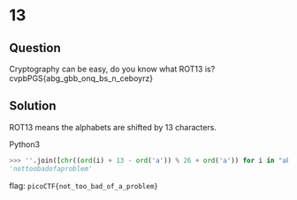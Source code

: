 # 13


## Question
Cryptography can be easy, do you know what ROT13 is? cvpbPGS{abg_gbb_onq_bs_n_ceboyrz}


## Solution
ROT13 means the alphabets are shifted by 13 characters.

Python3
```python
>>> ''.join([chr((ord(i) + 13 - ord('a')) % 26 + ord('a')) for i in "abggbbonqbsnceboyrz"])
'nottoobadofaproblem'
```
flag: `picoCTF{not_too_bad_of_a_problem}`
